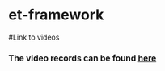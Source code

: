 # et-framework

#Link to videos
### The video records can be found [here](https://youtube.com/playlist?list=PLSdOb0Kges6DFdIjuylVqf967WEH0-GrC&si=5NvneOzcC8lS9dZH)
